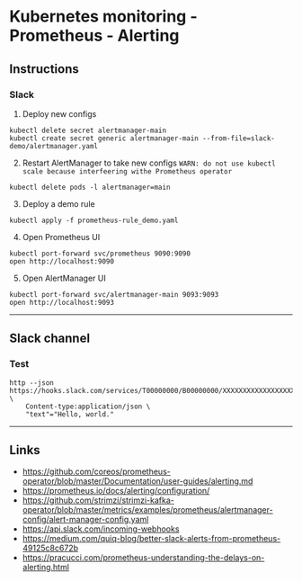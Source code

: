 # Kubernetes monitoring - Prometheus - Alerting

## Instructions

### Slack

1. Deploy new configs
  ```
  kubectl delete secret alertmanager-main
  kubectl create secret generic alertmanager-main --from-file=slack-demo/alertmanager.yaml
  ```

2. Restart AlertManager to take new configs
  `WARN: do not use kubectl scale because interfeering withe Prometheus operator`
  ```
  kubectl delete pods -l alertmanager=main
  ```

3. Deploy a demo rule
  ```
  kubectl apply -f prometheus-rule_demo.yaml
  ```

4. Open Prometheus UI
  ```
  kubectl port-forward svc/prometheus 9090:9090
  open http://localhost:9090
  ```

5. Open AlertManager UI
  ```
  kubectl port-forward svc/alertmanager-main 9093:9093
  open http://localhost:9093
  ```

---

## Slack channel

### Test

```
http --json https://hooks.slack.com/services/T00000000/B00000000/XXXXXXXXXXXXXXXXXXXXXXXX \
	Content-type:application/json \
	"text"="Hello, world."
```

---

## Links

* https://github.com/coreos/prometheus-operator/blob/master/Documentation/user-guides/alerting.md
* https://prometheus.io/docs/alerting/configuration/
* https://github.com/strimzi/strimzi-kafka-operator/blob/master/metrics/examples/prometheus/alertmanager-config/alert-manager-config.yaml
* https://api.slack.com/incoming-webhooks
* https://medium.com/quiq-blog/better-slack-alerts-from-prometheus-49125c8c672b
* https://pracucci.com/prometheus-understanding-the-delays-on-alerting.html
